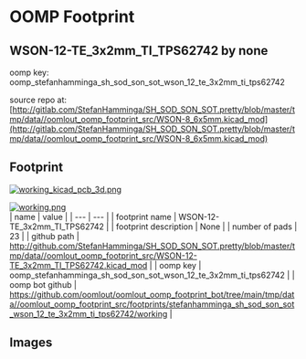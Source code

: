 # OOMP Footprint  
## WSON-12-TE_3x2mm_TI_TPS62742  by none  
  
oomp key: oomp_stefanhamminga_sh_sod_son_sot_wson_12_te_3x2mm_ti_tps62742  
  
source repo at: [http://gitlab.com/StefanHamminga/SH_SOD_SON_SOT.pretty/blob/master/tmp/data//oomlout_oomp_footprint_src/WSON-8_6x5mm.kicad_mod](http://gitlab.com/StefanHamminga/SH_SOD_SON_SOT.pretty/blob/master/tmp/data//oomlout_oomp_footprint_src/WSON-8_6x5mm.kicad_mod)  
## Footprint  
  
[![working_kicad_pcb_3d.png](working_kicad_pcb_3d_600.png)](working_kicad_pcb_3d.png)  
  
[![working.png](working_600.png)](working.png)  
| name | value | 
| --- | --- | 
| footprint name | WSON-12-TE_3x2mm_TI_TPS62742 | 
| footprint description | None | 
| number of pads | 23 | 
| github path | http://github.com/StefanHamminga/SH_SOD_SON_SOT.pretty/blob/master/tmp/data//oomlout_oomp_footprint_src/WSON-12-TE_3x2mm_TI_TPS62742.kicad_mod | 
| oomp key | oomp_stefanhamminga_sh_sod_son_sot_wson_12_te_3x2mm_ti_tps62742 | 
| oomp bot github | https://github.com/oomlout/oomlout_oomp_footprint_bot/tree/main/tmp/data//oomlout_oomp_footprint_src/footprints/stefanhamminga_sh_sod_son_sot_wson_12_te_3x2mm_ti_tps62742/working | 
## Images  
